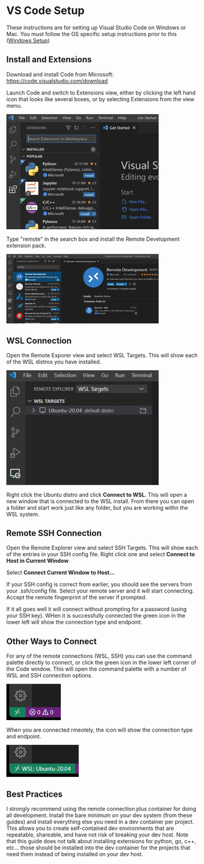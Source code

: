 # VS Code Setup
These instructions are for setting up Visual Studio Code on Windows or Mac. You must follow the OS specific setup instructions prior to this ([Windows Setup](windows-setup.md))



## Install and Extensions
Download and install Code from Microsoft: https://code.visualstudio.com/download

Launch Code and switch to Extensions view, either by clicking the left hand icon that looks like several boxes, or by selecting Extensions from the view menu.

<img src="images/ext.png" width=400/>

Type "remote" in the search box and install the Remote Development extension pack.

<img src="images/vscode-remotepack.png" width=400/>


## WSL Connection
Open the Remote Exporer view and select WSL Targets. This will show each of the WSL distros you have installed.

<img src="images/wsl-explorer.png" width=400/>

Right click the Ubuntu distro and click **Connect to WSL**. This will open a new window that is connected to the WSL install. From there you can open a folder and start work just like any folder, but you are working withn the WSL system.


## Remote SSH Connection
Open the Remote Explorer view and select SSH Targets. This will show each of the entries in your SSH config file. Right click one and select **Connect to Host in Current Window**


Select **Connect Current Window to Host...**

If your SSH config is correct from earlier, you should see the servers from your .ssh/config file. Select your remote server and it will start connecting. Accept the remote fingerprint of the server if prompted.

If it all goes well it will connect without prompting for a password (using your SSH key). WHen it is successfully connected the green icon in the lower left will show the connection type and endpoint.

## Other Ways to Connect
For any of the remote connections (WSL, SSH) you can use the command palette directly to connect, or click the green icon in the lower left corner of the Code window. This will open the command palette with a number of WSL and SSH connection options.

<img src="images/connect-icon.png"/>

When you are connected rmeotely, the icon will show the connection type and endpoint.

<img src="images/wsl-connected.png"/>


## Best Practices
I strongly recommend using the remote connection plus container for doing all development. Install the bare minimum on your dev system (from these guides) and install everything else you need in a dev container per project. This allows you to create self-contained dev environments that are repeatable, shareable, and have not risk of breaking your dev host. Note that this guide does not talk about installing extensions for python, go, c++, etc... those should be installed into the dev container for the projects that need them instead of being installed on your dev host.
